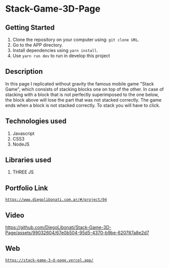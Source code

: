 # Stack-Game-3D-Page

## Getting Started

1. Clone the repository on your computer using: `git clone URL`.
2. Go to the APP directory.
3. Install dependencies using `yarn install`.
4. Use `yarn run dev` to run in develop this project

## Description

In this page I replicated without gravity the famous mobile game "Stack Game", which consists of stacking blocks one on top of the other. In case of stacking with a block that is not perfectly superimposed to the one below, the block above will lose the part that was not stacked correctly. The game ends when a block is not stacked correctly. To stack you will have to click.

## Technologies used

1. Javascript
2. CSS3
3. NodeJS

## Libraries used

1. THREE JS

## Portfolio Link

[`https://www.diegolibonati.com.ar/#/project/94`](https://www.diegolibonati.com.ar/#/project/94)

## Video

https://github.com/DiegoLibonati/Stack-Game-3D-Page/assets/99032604/67e0b504-95d5-4370-b9be-620787a8e2d7

## Web

[`https://stack-game-3-d-page.vercel.app/`](https://stack-game-3-d-page.vercel.app/)


